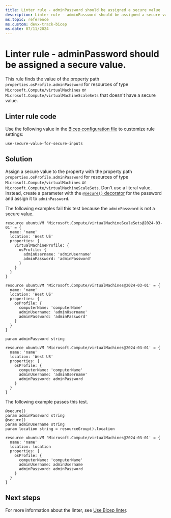 ```yaml
---
title: Linter rule - adminPassword should be assigned a secure value
description: Linter rule - adminPassword should be assigned a secure value.
ms.topic: reference
ms.custom: devx-track-bicep
ms.date: 07/11/2024
---
```


# Linter rule - adminPassword should be assigned a secure value.

This rule finds the value of the property path `properties.osProfile.adminPassword` for resources of type `Microsoft.Compute/virtualMachines` or `Microsoft.Compute/virtualMachineScaleSets` that doesn't have a secure value.

## Linter rule code

Use the following value in the [Bicep configuration file](bicep-config-linter.md) to customize rule settings:

`use-secure-value-for-secure-inputs`

## Solution

Assign a secure value to the property with the property path `properties.osProfile.adminPassword` for resources of type `Microsoft.Compute/virtualMachines` or `Microsoft.Compute/virtualMachineScaleSets`. Don't use a literal value. Instead, create a parameter with the [`@secure()` decorator](./parameters.md#secure-parameters) for the password and assign it to `adminPassword`.

The following examples fail this test because the `adminPassword` is not a secure value.

```bicep
resource ubuntuVM 'Microsoft.Compute/virtualMachineScaleSets@2024-03-01' = {
  name: 'name'
  location: 'West US'
  properties: {
    virtualMachineProfile: {
      osProfile: {
        adminUsername: 'adminUsername'
        adminPassword: 'adminPassword'
      }
    }
  }
}
```

```bicep
resource ubuntuVM 'Microsoft.Compute/virtualMachines@2024-03-01' = {
  name: 'name'
  location: 'West US'
  properties: {
    osProfile: {
      computerName: 'computerName'
      adminUsername: 'adminUsername'
      adminPassword: 'adminPassword'
    }
  }
}
```

```bicep
param adminPassword string

resource ubuntuVM 'Microsoft.Compute/virtualMachines@2024-03-01' = {
  name: 'name'
  location: 'West US'
  properties: {
    osProfile: {
      computerName: 'computerName'
      adminUsername: 'adminUsername'
      adminPassword: adminPassword
    }
  }
}
```

The following example passes this test.

```bicep
@secure()
param adminPassword string
@secure()
param adminUsername string
param location string = resourceGroup().location

resource ubuntuVM 'Microsoft.Compute/virtualMachines@2024-03-01' = {
  name: 'name'
  location: location
  properties: {
    osProfile: {
      computerName: 'computerName'
      adminUsername: adminUsername
      adminPassword: adminPassword
    }
  }
}
```

## Next steps

For more information about the linter, see [Use Bicep linter](./linter.md).
